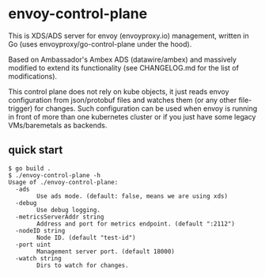 # envoy-control-plane

This is XDS/ADS server for envoy (envoyproxy.io) management, written in Go (uses envoyproxy/go-control-plane under the hood).

Based on Ambassador's Ambex ADS (datawire/ambex) and massively modified to extend its functionality (see CHANGELOG.md
for the list of modifications).

This control plane does not rely on kube objects, it just reads envoy configuration from json/protobuf files and watches
them (or any other file-trigger) for changes. Such configuration can be used when envoy is running in front of more than
one kubernetes cluster or if you just have some legacy VMs/baremetals as backends.

## quick start
```
$ go build .
$ ./envoy-control-plane -h
Usage of ./envoy-control-plane:
  -ads
        Use ads mode. (default: false, means we are using xds)
  -debug
        Use debug logging.
  -metricsServerAddr string
        Address and port for metrics endpoint. (default ":2112")
  -nodeID string
        Node ID. (default "test-id")
  -port uint
        Management server port. (default 18000)
  -watch string
        Dirs to watch for changes.
```
